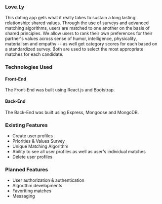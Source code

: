 <!-- Add all relevant README info (look at project requirements) -->

### Love.Ly  

This dating app gets what it really takes to sustain a long lasting relationship: shared values. Through the use of surveys and advanced matching algorithms, users are matched to one another on the basis of shared principles. We allow users to rank their own preferences for their partner's values across sense of humor, intelligence, physicality, materialism and empathy -- as well get category scores for each based on a standardized survey. Both are used to select the most appropriate matches for each candidate.

### Technologies Used

#### Front-End

The Front-End was built using React.js and Bootstrap.

#### Back-End

The Back-End was built using Express, Mongoose and MongoDB.

### Existing Features

* Create user profiles
* Priorities & Values Survey
* Unique Matching Algorithm
* Ability to see all user profiles as well as user's individual matches
* Delete user profiles  

### Planned Features

* User authorization & authentication
* Algorithm developments
* Favoriting matches
* Messaging
